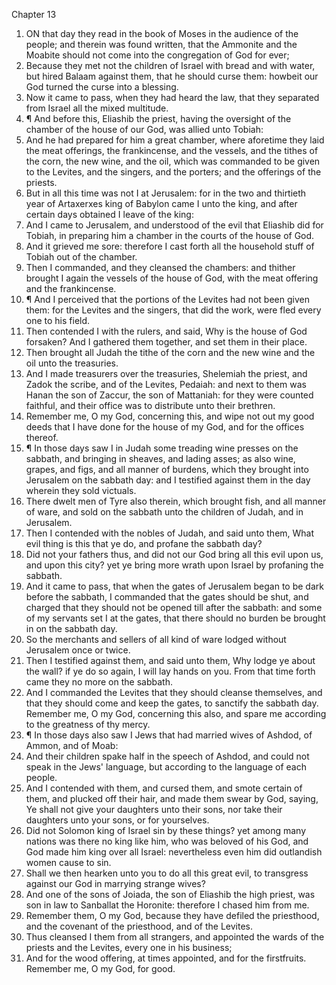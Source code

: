 

Chapter 13

1. ON that day they read in the book of Moses in the audience of the people; and therein was found written, that the Ammonite and the Moabite should not come into the congregation of God for ever;
2. Because they met not the children of Israel with bread and with water, but hired Balaam against them, that he should curse them: howbeit our God turned the curse into a blessing.
3. Now it came to pass, when they had heard the law, that they separated from Israel all the mixed multitude.
4. ¶ And before this, Eliashib the priest, having the oversight of the chamber of the house of our God, was allied unto Tobiah:
5. And he had prepared for him a great chamber, where aforetime they laid the meat offerings, the frankincense, and the vessels, and the tithes of the corn, the new wine, and the oil, which was commanded to be given to the Levites, and the singers, and the porters; and the offerings of the priests.
6. But in all this time was not I at Jerusalem: for in the two and thirtieth year of Artaxerxes king of Babylon came I unto the king, and after certain days obtained I leave of the king:
7. And I came to Jerusalem, and understood of the evil that Eliashib did for Tobiah, in preparing him a chamber in the courts of the house of God.
8. And it grieved me sore: therefore I cast forth all the household stuff of Tobiah out of the chamber.
9. Then I commanded, and they cleansed the chambers: and thither brought I again the vessels of the house of God, with the meat offering and the frankincense.
10. ¶ And I perceived that the portions of the Levites had not been given them: for the Levites and the singers, that did the work, were fled every one to his field.
11. Then contended I with the rulers, and said, Why is the house of God forsaken?  And I gathered them together, and set them in their place.
12. Then brought all Judah the tithe of the corn and the new wine and the oil unto the treasuries.
13. And I made treasurers over the treasuries, Shelemiah the priest, and Zadok the scribe, and of the Levites, Pedaiah: and next to them was Hanan the son of Zaccur, the son of Mattaniah: for they were counted faithful, and their office was to distribute unto their brethren.
14. Remember me, O my God, concerning this, and wipe not out my good deeds that I have done for the house of my God, and for the offices thereof.
15. ¶ In those days saw I in Judah some treading wine presses on the sabbath, and bringing in sheaves, and lading asses; as also wine, grapes, and figs, and all manner of burdens, which they brought into Jerusalem on the sabbath day: and I testified against them in the day wherein they sold victuals.
16. There dwelt men of Tyre also therein, which brought fish, and all manner of ware, and sold on the sabbath unto the children of Judah, and in Jerusalem.
17. Then I contended with the nobles of Judah, and said unto them, What evil thing is this that ye do, and profane the sabbath day?
18. Did not your fathers thus, and did not our God bring all this evil upon us, and upon this city?  yet ye bring more wrath upon Israel by profaning the sabbath.
19. And it came to pass, that when the gates of Jerusalem began to be dark before the sabbath, I commanded that the gates should be shut, and charged that they should not be opened till after the sabbath: and some of my servants set I at the gates, that there should no burden be brought in on the sabbath day.
20. So the merchants and sellers of all kind of ware lodged without Jerusalem once or twice.
21. Then I testified against them, and said unto them, Why lodge ye about the wall?  if ye do so again, I will lay hands on you.  From that time forth came they no more on the sabbath.
22. And I commanded the Levites that they should cleanse themselves, and that they should come and keep the gates, to sanctify the sabbath day.  Remember me, O my God, concerning this also, and spare me according to the greatness of thy mercy.
23. ¶ In those days also saw I Jews that had married wives of Ashdod, of Ammon, and of Moab:
24. And their children spake half in the speech of Ashdod, and could not speak in the Jews' language, but according to the language of each people.
25. And I contended with them, and cursed them, and smote certain of them, and plucked off their hair, and made them swear by God, saying, Ye shall not give your daughters unto their sons, nor take their daughters unto your sons, or for yourselves.
26. Did not Solomon king of Israel sin by these things?  yet among many nations was there no king like him, who was beloved of his God, and God made him king over all Israel: nevertheless even him did outlandish women cause to sin.
27. Shall we then hearken unto you to do all this great evil, to transgress against our God in marrying strange wives?
28. And one of the sons of Joiada, the son of Eliashib the high priest, was son in law to Sanballat the Horonite: therefore I chased him from me.
29. Remember them, O my God, because they have defiled the priesthood, and the covenant of the priesthood, and of the Levites.
30. Thus cleansed I them from all strangers, and appointed the wards of the priests and the Levites, every one in his business;
31. And for the wood offering, at times appointed, and for the firstfruits.  Remember me, O my God, for good.
